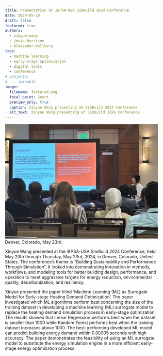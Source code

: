 ```yaml
---
title: Presentation at IBPSA-USA SimBuild 2024 Conference
date: 2024-05-28
draft: false
featured: true
authors:
  - xinyue-wang
  - josie-harrison
  - Alexander-Hollberg
tags:
  - machine learning
  - early-stage optimization
  - digital tools
  - conference
# projects:
#   - twinable
image:
  filename: featured.png
  focal_point: Smart
  preview_only: true
  caption: Xinyue Wang presenting at SimBuild 2024 Conference
  alt_text: Xinyue Wang presenting at SimBuild 2024 Conference
---
```

![Xinyue Wang presenting at SimBuild 2024 Conference](featured.jpg)
Denver, Colorado, May 23rd.

Xinyue Wang presented at the IBPSA-USA SimBuild 2024 Conference, held May 20th through Thursday, May 23rd, 2024, in Denver, Colorado, United States. The conference’s theme is “Building Sustainability and Performance Through Simulation”. It looked into demonstrating innovation in methods, workflows, and modeling tools for better building design, performance, and operation to meet aggressive targets for energy reduction, environmental quality, decarbonization, and resiliency.

Xinyue presented the paper titled ‘Machine Learning (ML) as Surrogate Model for Early-stage Heating Demand Optimization’. The paper investigated which ML algorithms perform best concerning the size of the training dataset in developing a machine learning (ML) surrogate model to replace the heating demand simulation process in early-stage optimization. The results showed that Linear Regression performs best when the dataset is smaller than 1000 while Random Forest performs best when the training dataset increases above 1000. The best-performing developed ML model can predict building energy demand within 0.00005 seconds with high accuracy. The paper demonstrates the feasibility of using an ML surrogate model to substitute the energy simulation engine in a more efficient early-stage energy optimization process.
